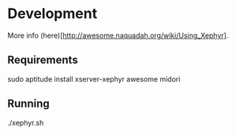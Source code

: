 
# Development

More info (here)[http://awesome.naquadah.org/wiki/Using_Xephyr].

## Requirements

sudo aptitude install xserver-xephyr awesome midori

## Running

./xephyr.sh

